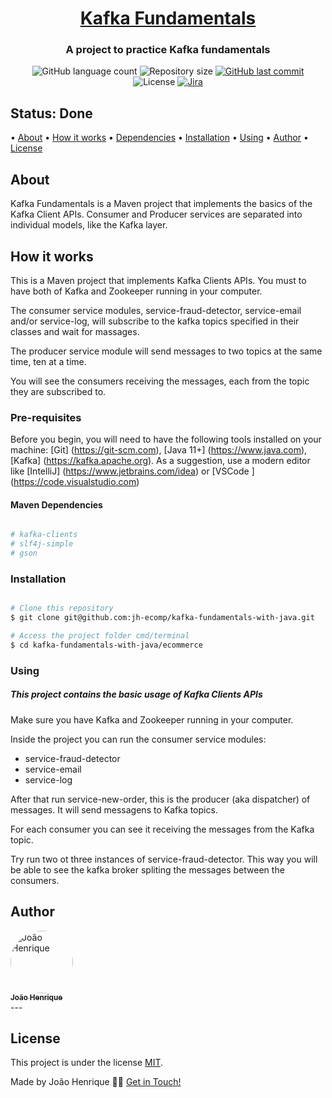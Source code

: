 <h1 align="center">
   <a href="#"> Kafka Fundamentals </a>
</h1>

<h3 align="center">
    A project to practice Kafka fundamentals
</h3>

<p align="center">
  <img alt="GitHub language count" src="https://img.shields.io/github/languages/count/jh-ecomp/kafka-fundamentals-with-java?color=%2304D361">
  <img alt="Repository size" src="https://img.shields.io/github/repo-size/jh-ecomp/kafka-fundamentals-with-java">
  <a href="https://github.com/jh-ecomp/kafka-fundamentals-with-java/commits/master">
    <img alt="GitHub last commit" src="https://img.shields.io/github/last-commit/jh-ecomp/kafka-fundamentals-with-java">
  </a>
  <img alt="License" src="https://img.shields.io/badge/license-MIT-brightgreen">
  <a href="https://docs.confluent.io/platform/current/clients/javadocs/javadoc/index.html#ak-java-apis">
    <img alt="Jira" src="https://img.shields.io/badge/Kafka-Java%20Clients%20APIs-0052cc">
  </a>
</p>

## Status: Done

<p align="left">
 • <a href="#about">About</a> 
 • <a href="#how-it-works">How it works</a>
 • <a href="#dependencies">Dependencies</a>
 • <a href="#installation">Installation</a>
 • <a href="#using">Using</a>
 • <a href="#author">Author</a>
 • <a href="#user-content-license">License</a>
</p>

## About

Kafka Fundamentals is a Maven project that implements the basics of the Kafka Client APIs. Consumer and Producer services are separated into individual models, like the Kafka layer.

## How it works

This is a Maven project that implements Kafka Clients APIs. You must to have both of Kafka and Zookeeper running in your computer.

The consumer service modules, service-fraud-detector, service-email and/or service-log, will subscribe to the kafka topics specified in their classes and wait for massages.

The producer service module will send messages to two topics at the same time, ten at a time.

You will see the consumers receiving the messages, each from the topic they are subscribed to.

### Pre-requisites

Before you begin, you will need to have the following tools installed on your machine:
[Git] (https://git-scm.com), [Java 11+] (https://www.java.com), [Kafka] (https://kafka.apache.org).
As a suggestion, use a modern editor like [IntelliJ] (https://www.jetbrains.com/idea) or [VSCode ] (https://code.visualstudio.com)

#### Maven Dependencies

```bash

# kafka-clients
# slf4j-simple
# gson

```

### Installation

```bash

# Clone this repository
$ git clone git@github.com:jh-ecomp/kafka-fundamentals-with-java.git  

# Access the project folder cmd/terminal  
$ cd kafka-fundamentals-with-java/ecommerce
```

### Using
##### This project contains the basic usage of Kafka Clients APIs

Make sure you have Kafka and Zookeeper running in your computer.

Inside the project you can run the consumer service modules:
- service-fraud-detector
- service-email
- service-log

After that run service-new-order, this is the producer (aka dispatcher) of messages. It will send messagens to Kafka topics.

For each consumer you can see it receiving the messages from the Kafka topic.

Try run two ot three instances of service-fraud-detector. This way you will be able to see the kafka broker spliting the messages between the consumers.

## Author

<a href="https://github.com/jh-ecomp?tab=repositories">
 <img style="border-radius: 50%;" src="https://avatars.githubusercontent.com/u/21336271?s=400&u=4b4ff916cafb59709adaa958f3c0f46bed35ae62&v=4" width="100px;" alt="João Henrique"/>
 <br />
 <sub><b>João Henrique</b></sub></a> <a href="https://github.com/jh-ecomp?tab=repositories" title="João Henrique"></a>
 <br />
---

## License

This project is under the license [MIT](./LICENSE.txt).

Made by João Henrique 👋🏽 [Get in Touch!](Https://www.linkedin.com/in/joaohenriqueengcomp )
